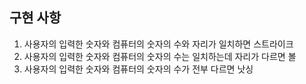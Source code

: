 ## 구현 사항

1. 사용자의 입력한 숫자와 컴퓨터의 숫자의 수와 자리가 일치하면 스트라이크
2. 사용자의 입력한 숫자와 컴퓨터의 숫자의 수는 일치하는데 자리가 다르면 볼
3. 사용자의 입력한 숫자와 컴퓨터의 숫자의 수가 전부 다르면 낫싱
